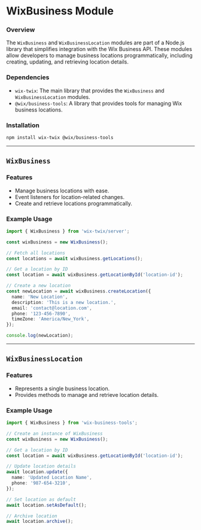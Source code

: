 # WixBusiness Module

### Overview
The `WixBusiness` and `WixBusinessLocation` modules are part of a Node.js library that simplifies integration with the Wix Business API. These modules allow developers to manage business locations programmatically, including creating, updating, and retrieving location details.

### Dependencies
- `wix-twix`: The main library that provides the `WixBusiness` and `WixBusinessLocation` modules.
- `@wix/business-tools`: A library that provides tools for managing Wix business locations.

### Installation
```bash
npm install wix-twix @wix/business-tools
```

---

## `WixBusiness`

### Features
- Manage business locations with ease.
- Event listeners for location-related changes.
- Create and retrieve locations programmatically.

### Example Usage
```typescript
import { WixBusiness } from 'wix-twix/server';

const wixBusiness = new WixBusiness();

// Fetch all locations
const locations = await wixBusiness.getLocations();

// Get a location by ID
const location = await wixBusiness.getLocationById('location-id');

// Create a new location
const newLocation = await wixBusiness.createLocation({
  name: 'New Location',
  description: 'This is a new location.',
  email: 'contact@location.com',
  phone: '123-456-7890',
  timeZone: 'America/New_York',
});

console.log(newLocation); 
```

---
## `WixBusinessLocation`

### Features
- Represents a single business location.
- Provides methods to manage and retrieve location details.

### Example Usage
```typescript
import { WixBusiness } from 'wix-business-tools';

// Create an instance of WixBusiness
const wixBusiness = new WixBusiness();

// Get a location by ID
const location = await wixBusiness.getLocationById('location-id');

// Update location details
await location.update({
  name: 'Updated Location Name',
  phone: '987-654-3210',
});

// Set location as default
await location.setAsDefault();

// Archive location
await location.archive();
```
